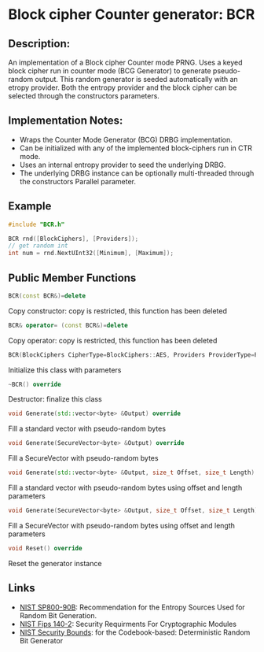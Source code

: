 # Block cipher Counter generator: BCR

## Description:
An implementation of a Block cipher Counter mode PRNG. 
Uses a keyed block cipher run in counter mode (BCG Generator) to generate pseudo-random output.
This random generator is seeded automatically with an etropy provider.
Both the entropy provider and the block cipher can be selected through the constructors parameters.

## Implementation Notes: 
* Wraps the Counter Mode Generator (BCG) DRBG implementation. 
* Can be initialized with any of the implemented block-ciphers run in CTR mode. 
* Uses an internal entropy provider to seed the underlying DRBG. 
* The underlying DRBG instance can be optionally multi-threaded through the constructors Parallel parameter.

## Example
```cpp
#include "BCR.h"

BCR rnd([BlockCiphers], [Providers]);
// get random int
int num = rnd.NextUInt32([Minimum], [Maximum]);
```
       
## Public Member Functions
```cpp
BCR(const BCR&)=delete
```
Copy constructor: copy is restricted, this function has been deleted

```cpp
BCR& operator= (const BCR&)=delete
```
Copy operator: copy is restricted, this function has been deleted
 
```cpp
BCR(BlockCiphers CipherType=BlockCiphers::AES, Providers ProviderType=Providers::ACP, bool Parallel=false)
```
Initialize this class with parameters
 
```cpp
~BCR() override
```
Destructor: finalize this class

```cpp
void Generate(std::vector<byte> &Output) override
```
Fill a standard vector with pseudo-random bytes

```cpp
void Generate(SecureVector<byte> &Output) override
```
Fill a SecureVector with pseudo-random bytes

```cpp
void Generate(std::vector<byte> &Output, size_t Offset, size_t Length) override
```
Fill a standard vector with pseudo-random bytes using offset and length parameters

```cpp
void Generate(SecureVector<byte> &Output, size_t Offset, size_t Length) override
```
Fill a SecureVector with pseudo-random bytes using offset and length parameters

```cpp
void Reset() override
```
Reset the generator instance 

## Links

* [NIST SP800-90B](http://csrc.nist.gov/publications/drafts/800-90/draft-sp800-90b.pdf): Recommendation for the Entropy Sources Used for Random Bit Generation.
* [NIST Fips 140-2](http://csrc.nist.gov/publications/fips/fips140-2/fips1402.pdf): Security Requirments For Cryptographic Modules
* [NIST Security Bounds](http://eprint.iacr.org/2006/379.pdf):  for the Codebook-based: Deterministic Random Bit Generator
   
